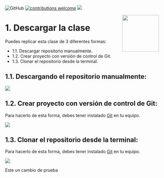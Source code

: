 ![GitHub](https://img.shields.io/github/license/taller-R/clase_1) [![contributions welcome](https://img.shields.io/badge/contributions-welcome-brightgreen.svg?style=flat)](https://github.com/taller-R/clase_1/issues) ![](https://img.shields.io/github/followers/taller-R?style=social)

<img src="https://avatars0.githubusercontent.com/u/69440432?s=400&u=96b3e58c713578b563d5c3d3c259f34965ac8e33&v=4" align="right" width=120 height=120 alt="" />

# 1. Descargar la clase

Puedes replicar esta clase de 3 diferentes formas:

- 1.1. Descargar repositorio manualmente.
- 1.2. Crear proyecto con versión de control de Git.
- 1.3. Clonar el repositorio desde la terminal.

## 1.1. Descargando el repositorio manualmente:

![](help/pics/download.gif) 

## 1.2. Crear proyecto con versión de control de Git:

Para hacerlo de esta forma, debes tener instalado [Git](https://git-scm.com/downloads) en tu equipo.

![](help/pics/crear_proyecto.gif) 

## 1.3. Clonar el repositorio desde la terminal:

Para hacerlo de esta forma, debes tener instalado [Git](https://git-scm.com/downloads) en tu equipo.

![](help/pics/terminal.gif)


Este un cambio de prueba
